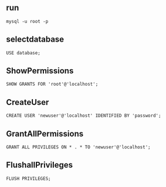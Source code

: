 ## run
`mysql -u root -p`

## selectdatabase
`USE database;`


## ShowPermissions
`SHOW GRANTS FOR 'root'@'localhost';`

## CreateUser
`CREATE USER 'newuser'@'localhost' IDENTIFIED BY 'password';`

## GrantAllPermissions
`GRANT ALL PRIVILEGES ON * . * TO 'newuser'@'localhost';`

## FlushallPrivileges
`FLUSH PRIVILEGES;`
